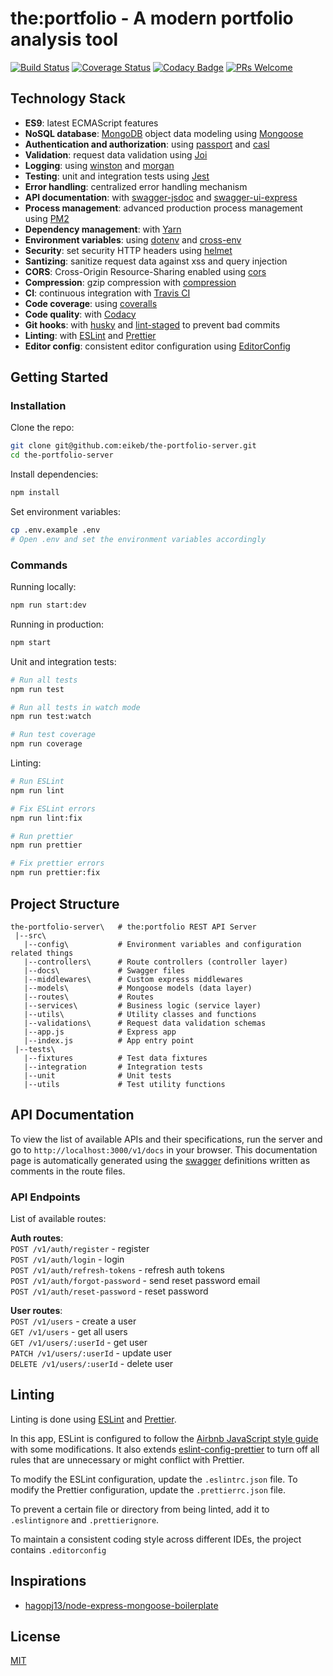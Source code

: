 # the:portfolio - A modern portfolio analysis tool

[![Build Status](https://travis-ci.org/eikeb/the-portfolio-server.svg?branch=master)](https://travis-ci.org/eikeb/the-portfolio-server)
[![Coverage Status](https://coveralls.io/repos/github/eikeb/the-portfolio-server/badge.svg?branch=master)](https://coveralls.io/github/eikeb/the-portfolio-server?branch=master)
[![Codacy Badge](https://api.codacy.com/project/badge/Grade/3dfe239849164fe1b007886708df23fe)](https://app.codacy.com/manual/eikeb/the-portfolio-server?utm_source=github.com&utm_medium=referral&utm_content=eikeb/the-portfolio-server&utm_campaign=Badge_Grade_Dashboard)
[![PRs Welcome](https://img.shields.io/badge/PRs-welcome-brightgreen.svg?style=flat-square)](http://makeapullrequest.com)

## Technology Stack

- **ES9**: latest ECMAScript features
- **NoSQL database**: [MongoDB](https://www.mongodb.com) object data modeling using [Mongoose](https://mongoosejs.com)
- **Authentication and authorization**: using [passport](http://www.passportjs.org) and [casl](https://github.com/stalniy/casl)
- **Validation**: request data validation using [Joi](https://github.com/hapijs/joi)
- **Logging**: using [winston](https://github.com/winstonjs/winston) and [morgan](https://github.com/expressjs/morgan)
- **Testing**: unit and integration tests using [Jest](https://jestjs.io)
- **Error handling**: centralized error handling mechanism
- **API documentation**: with [swagger-jsdoc](https://github.com/Surnet/swagger-jsdoc) and [swagger-ui-express](https://github.com/scottie1984/swagger-ui-express)
- **Process management**: advanced production process management using [PM2](https://pm2.keymetrics.io)
- **Dependency management**: with [Yarn](https://yarnpkg.com)
- **Environment variables**: using [dotenv](https://github.com/motdotla/dotenv) and [cross-env](https://github.com/kentcdodds/cross-env#readme)
- **Security**: set security HTTP headers using [helmet](https://helmetjs.github.io)
- **Santizing**: sanitize request data against xss and query injection
- **CORS**: Cross-Origin Resource-Sharing enabled using [cors](https://github.com/expressjs/cors)
- **Compression**: gzip compression with [compression](https://github.com/expressjs/compression)
- **CI**: continuous integration with [Travis CI](https://travis-ci.org)
- **Code coverage**: using [coveralls](https://coveralls.io)
- **Code quality**: with [Codacy](https://www.codacy.com)
- **Git hooks**: with [husky](https://github.com/typicode/husky) and [lint-staged](https://github.com/okonet/lint-staged) to prevent bad commits
- **Linting**: with [ESLint](https://eslint.org) and [Prettier](https://prettier.io)
- **Editor config**: consistent editor configuration using [EditorConfig](https://editorconfig.org)

## Getting Started

### Installation

Clone the repo:

```bash
git clone git@github.com:eikeb/the-portfolio-server.git
cd the-portfolio-server
```

Install dependencies:

```bash
npm install
```

Set environment variables:

```bash
cp .env.example .env
# Open .env and set the environment variables accordingly
```

### Commands

Running locally:

```bash
npm run start:dev
```

Running in production:

```bash
npm start
```

Unit and integration tests:

```bash
# Run all tests
npm run test

# Run all tests in watch mode
npm run test:watch

# Run test coverage
npm run coverage
```

Linting:

```bash
# Run ESLint
npm run lint

# Fix ESLint errors
npm run lint:fix

# Run prettier
npm run prettier

# Fix prettier errors
npm run prettier:fix
```

## Project Structure

```
the-portfolio-server\   # the:portfolio REST API Server
 |--src\
   |--config\           # Environment variables and configuration related things
   |--controllers\      # Route controllers (controller layer)
   |--docs\             # Swagger files
   |--middlewares\      # Custom express middlewares
   |--models\           # Mongoose models (data layer)
   |--routes\           # Routes
   |--services\         # Business logic (service layer)
   |--utils\            # Utility classes and functions
   |--validations\      # Request data validation schemas
   |--app.js            # Express app
   |--index.js          # App entry point
 |--tests\
   |--fixtures          # Test data fixtures
   |--integration       # Integration tests
   |--unit              # Unit tests
   |--utils             # Test utility functions
```

## API Documentation

To view the list of available APIs and their specifications, run the server and go to `http://localhost:3000/v1/docs` in your browser. This documentation page is automatically generated using the [swagger](https://swagger.io/) definitions written as comments in the route files.

### API Endpoints

List of available routes:

**Auth routes**:\
`POST /v1/auth/register` - register\
`POST /v1/auth/login` - login\
`POST /v1/auth/refresh-tokens` - refresh auth tokens\
`POST /v1/auth/forgot-password` - send reset password email\
`POST /v1/auth/reset-password` - reset password

**User routes**:\
`POST /v1/users` - create a user\
`GET /v1/users` - get all users\
`GET /v1/users/:userId` - get user\
`PATCH /v1/users/:userId` - update user\
`DELETE /v1/users/:userId` - delete user

## Linting

Linting is done using [ESLint](https://eslint.org/) and [Prettier](https://prettier.io).

In this app, ESLint is configured to follow the [Airbnb JavaScript style guide](https://github.com/airbnb/javascript/tree/master/packages/eslint-config-airbnb-base) with some modifications. It also extends [eslint-config-prettier](https://github.com/prettier/eslint-config-prettier) to turn off all rules that are unnecessary or might conflict with Prettier.

To modify the ESLint configuration, update the `.eslintrc.json` file. To modify the Prettier configuration, update the `.prettierrc.json` file.

To prevent a certain file or directory from being linted, add it to `.eslintignore` and `.prettierignore`.

To maintain a consistent coding style across different IDEs, the project contains `.editorconfig`

## Inspirations

- [hagopj13/node-express-mongoose-boilerplate](https://github.com/hagopj13/node-express-mongoose-boilerplate)

## License

[MIT](LICENSE)
